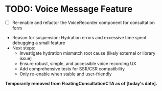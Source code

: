 # TODO: Voice Message Feature

- [ ] Re-enable and refactor the VoiceRecorder component for consultation form
- Reason for suspension: Hydration errors and excessive time spent debugging a small feature
- Next steps:
  - Investigate hydration mismatch root cause (likely external or library issue)
  - Ensure robust, simple, and accessible voice recording UX
  - Add comprehensive tests for SSR/CSR compatibility
  - Only re-enable when stable and user-friendly

**Temporarily removed from FloatingConsultationCTA as of [today's date].** 